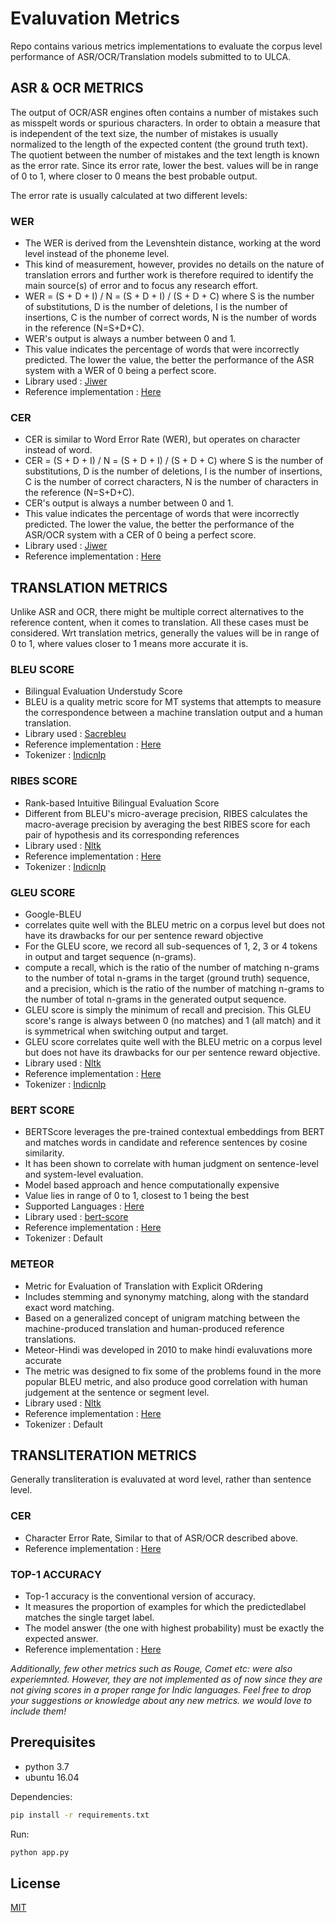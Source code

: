 # Evaluvation Metrics

Repo contains various metrics implementations to evaluate the corpus level performance of ASR/OCR/Translation models submitted to to ULCA.

## ASR & OCR METRICS

The output of OCR/ASR engines often contains a number of mistakes such as misspelt words or spurious characters. In order to obtain a measure that is independent of the text size, the number of mistakes is usually normalized to the length of the expected content (the ground truth text). The quotient between the number of mistakes and the text length is known as the error rate. Since its error rate, lower the best. values will be in range of 0 to 1, where closer to 0 means the best probable output.

The error rate is usually calculated at two different levels:

### WER

- The WER is derived from the Levenshtein distance, working at the word level instead of the phoneme level.
- This kind of measurement, however, provides no details on the nature of translation errors and further work is therefore required to identify the main source(s) of error and to focus any research effort.
- WER = (S + D + I) / N = (S + D + I) / (S + D + C) where S is the number of substitutions, D is the number of deletions, I is the number of insertions, C is the number of correct words, N is the number of words in the reference (N=S+D+C).
- WER's output is always a number between 0 and 1.
- This value indicates the percentage of words that were incorrectly predicted. The lower the value, the better the performance of the ASR system with a WER of 0 being a perfect score.
- Library used : [Jiwer](https://github.com/jitsi/jiwer "Jiwer")
- Reference implementation : [Here](https://github.com/huggingface/datasets/blob/master/metrics/wer/wer.py "Here")

### CER

- CER is similar to Word Error Rate (WER), but operates on character instead of word.
- CER = (S + D + I) / N = (S + D + I) / (S + D + C) where S is the number of substitutions, D is the number of deletions, I is the number of insertions, C is the number of correct characters, N is the number of characters in the reference (N=S+D+C).
- CER's output is always a number between 0 and 1.
- This value indicates the percentage of words that were incorrectly predicted. The lower the value, the better the performance of the ASR/OCR system with a CER of 0 being a perfect score.
- Library used : [Jiwer](https://github.com/jitsi/jiwer "Jiwer")
- Reference implementation : [Here](https://github.com/huggingface/datasets/blob/master/metrics/cer/cer.py "Here")

## TRANSLATION METRICS

Unlike ASR and OCR, there might be multiple correct alternatives to the reference content, when it comes to translation. All these cases must be considered.  Wrt translation metrics, generally the values will be in range of 0 to 1, where values closer to 1 means more accurate it is.

### BLEU SCORE

- Bilingual Evaluation Understudy Score
- BLEU is a quality metric score for MT systems that attempts to measure the correspondence between a machine translation output and a human translation.
- Library used : [Sacrebleu](https://github.com/mjpost/sacrebleu "Sacrebleu")
- Reference implementation : [Here](https://github.com/AI4Bharat/indicTrans/blob/main/compute_bleu.sh "Here")
- Tokenizer : [Indicnlp](https://github.com/anoopkunchukuttan/indic_nlp_library "Indicnlp")

### RIBES SCORE

- Rank-based Intuitive Bilingual Evaluation Score
- Different from BLEU's micro-average precision, RIBES calculates the macro-average precision by averaging the best RIBES score for each pair of hypothesis and its corresponding references
- Library used : [Nltk](https://www.nltk.org/ "Nltk")
- Reference implementation : [Here](https://www.nltk.org/_modules/nltk/translate/ribes_score.html "Here")
- Tokenizer : [Indicnlp](https://github.com/anoopkunchukuttan/indic_nlp_library "Indicnlp")

### GLEU SCORE

- Google-BLEU
- correlates quite well with the BLEU metric on a corpus level but does not have its drawbacks for our per sentence reward objective
- For the GLEU score, we record all sub-sequences of 1, 2, 3 or 4 tokens in output and target sequence (n-grams).
- compute a recall, which is the ratio of the number of matching n-grams to the number of total n-grams in the target (ground truth) sequence, and a precision, which is the ratio of the number of matching n-grams to the number of total n-grams in the generated output sequence.
- GLEU score is simply the minimum of recall and precision. This GLEU score's range is always between 0 (no matches) and 1 (all match) and it is symmetrical when switching output and target.
- GLEU score correlates quite well with the BLEU metric on a corpus level but does not have its drawbacks for our per sentence reward objective.
- Library used : [Nltk](https://www.nltk.org/ "Nltk")
- Reference implementation : [Here](https://www.nltk.org/_modules/nltk/translate/gleu_score.html "Here")
- Tokenizer : [Indicnlp](https://github.com/anoopkunchukuttan/indic_nlp_library "Indicnlp")

### BERT SCORE

- BERTScore leverages the pre-trained contextual embeddings from BERT and matches words in candidate and reference sentences by cosine similarity.
- It has been shown to correlate with human judgment on sentence-level and system-level evaluation.
- Model based approach and hence computationally expensive
- Value lies in range of 0 to 1, closest to 1 being the best
- Supported Languages : [Here](https://github.com/google-research/bert/blob/master/multilingual.md#list-of-languages "Here")
- Library used : [bert-score](https://github.com/Tiiiger/bert_score "bert-score")
- Reference implementation : [Here](https://github.com/huggingface/datasets/blob/master/metrics/bertscore/bertscore.py "Here")
- Tokenizer : Default

### METEOR

- Metric for Evaluation of Translation with Explicit ORdering
- Includes stemming and synonymy matching, along with the standard exact word matching.
- Based on a generalized concept of unigram matching between the machine-produced translation and human-produced reference translations.
- Meteor-Hindi was developed in 2010 to make hindi evaluvations more accurate
- The metric was designed to fix some of the problems found in the more popular BLEU metric, and also produce good correlation with human judgement at the sentence or segment level.
- Library used : [Nltk](https://www.nltk.org/ "Nltk")
- Reference implementation : [Here](https://github.com/huggingface/datasets/blob/master/metrics/meteor/meteor.py "Here")
- Tokenizer : Default



## TRANSLITERATION METRICS

Generally transliteration is evaluvated at word level, rather than sentence level.

### CER

- Character Error Rate, Similar to that of ASR/OCR described above.
- Reference implementation : [Here](https://github.com/AI4Bharat/IndicXlit/blob/master/model_training_scripts/evaluate/evaluate_result_with_rescore_option.py#L153 "Here")

### TOP-1 ACCURACY
- Top-1 accuracy is the conventional version of accuracy.
- It measures the proportion of examples for which the predictedlabel matches the single target label.
- The model answer (the one with highest probability) must be exactly the expected answer.
- Reference implementation : [Here](https://github.com/AI4Bharat/IndicXlit/blob/master/model_training_scripts/evaluate/evaluate_result_with_rescore_option.py#L532 "Here")


*Additionally, few other metrics such as Rouge, Comet etc: were also experiemnted. However, they are not implemented as of now since they are not giving scores in a proper range for Indic languages. Feel free to drop your suggestions or knowledge about any new metrics. we would love to include them!*

## Prerequisites

- python 3.7
- ubuntu 16.04

Dependencies:
```bash
pip install -r requirements.txt
```
Run:
```bash
python app.py
```

## License

[MIT](https://choosealicense.com/licenses/mit/)
